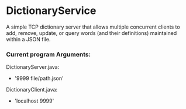 # DictionaryService
 A simple TCP dictionary server that allows multiple concurrent clients to add, remove, update, or query words (and their definitions) maintained within a JSON file.




### Current program Arguments:

DictionaryServer.java: 
- '9999 file/path.json'

DictionaryClient.java: 
- 'localhost 9999'
